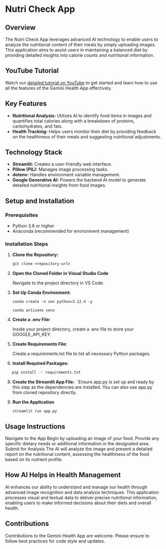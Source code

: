 # Nutri Check App

## Overview
The Nutri Check App leverages advanced AI technology to enable users to analyze the nutritional content of their meals by simply uploading images. This application aims to assist users in maintaining a balanced diet by providing detailed insights into calorie counts and nutritional information.

## YouTube Tutorial
Watch our [detailed tutorial on YouTube](https://youtu.be/N-6lU4dC15I) to get started and learn how to use all the features of the Gemini Health App effectively.

## Key Features
- **Nutritional Analysis:** Utilizes AI to identify food items in images and quantifies total calories along with a breakdown of proteins, carbohydrates, and fats.
- **Health Tracking:** Helps users monitor their diet by providing feedback on the healthiness of their meals and suggesting nutritional adjustments.

## Technology Stack
- **Streamlit:** Creates a user-friendly web interface.
- **Pillow (PIL):** Manages image processing tasks.
- **dotenv:** Handles environment variable management.
- **Google Generative AI:** Powers the backend AI model to generate detailed nutritional insights from food images.

## Setup and Installation

### Prerequisites
- Python 3.8 or higher
- Anaconda (recommended for environment management)

### Installation Steps
1. **Clone the Repository:**
   ```cmd
   git clone <repository-url>

2. **Open the Cloned Folder in Visual Studio Code**
   
   Navigate to the project directory in VS Code.

4. **Set Up Conda Environment:**
   ```
   conda create -n ven python=3.12.4 -y
   
   conda activate venv

4. **Create a .env File:**

   Inside your project directory, create a .env file to store your GOOGLE_API_KEY.

6. **Create Requirements File:**

   Create a requirements.txt file to list all necessary Python packages.

7. **Install Required Packages:**
  ```cmd
     pip install -r requirements.txt
```  

8. **Create the Streamlit App File:**
   `
   Ensure app.py is set up and ready by this step as the dependencies are installed. You can also use app.py from cloned repository directly.

9. **Run the Application**
   ```
   streamlit run app.py

## Usage Instructions
Navigate to the App
Begin by uploading an image of your food.
Provide any specific dietary needs or additional information in the designated area.
Submit for Analysis
The AI will analyze the image and present a detailed report on the nutritional content, assessing the healthiness of the food based on its nutrient profile.

## How AI Helps in Health Management
AI enhances our ability to understand and manage our health through advanced image recognition and data analysis techniques. This application processes visual and textual data to deliver precise nutritional information, enabling users to make informed decisions about their diets and overall health.

## Contributions
Contributions to the Gemini Health App are welcome. Please ensure to follow best practices for code style and updates.




  










  







